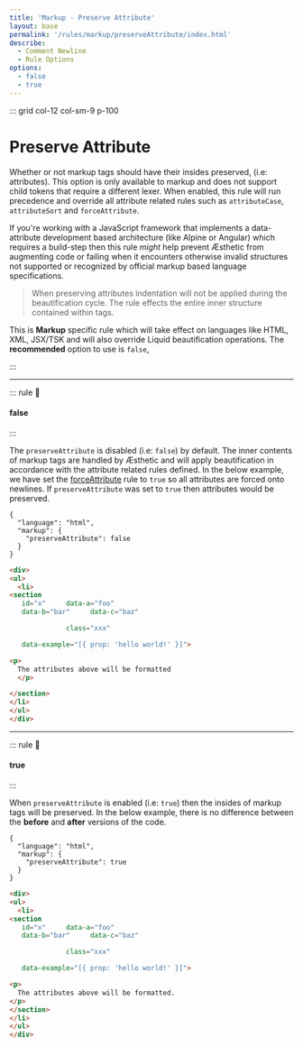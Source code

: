 ```yaml
---
title: 'Markup - Preserve Attribute'
layout: base
permalink: '/rules/markup/preserveAttribute/index.html'
describe:
  - Comment Newline
  - Rule Options
options:
  - false
  - true
---
```


::: grid col-12 col-sm-9 p-100

# Preserve Attribute

Whether or not markup tags should have their insides preserved, (i.e: attributes). This option is only available to markup and does not support child tokens that require a different lexer. When enabled, this rule will run precedence and override all attribute related rules such as `attributeCase`, `attributeSort` and `forceAttribute`.

If you're working with a JavaScript framework that implements a data-attribute development based architecture (like Alpine or Angular) which requires a build-step then this rule _might_ help prevent Æsthetic from augmenting code or failing when it encounters otherwise invalid structures not supported or recognized by official markup based language specifications.

> When preserving attributes indentation will not be applied during the beautification cycle. The rule effects the entire inner structure contained within tags.

This is **Markup** specific rule which will take effect on languages like HTML, XML, JSX/TSK and will also override Liquid beautification operations. The **recommended** option to use is `false`,

<!--
🙌 - Recommended Choice
👍 - Good Choice
👎 - Not Recommended
🤡 - Clown Choice
😳 - Bad Choice
🧐 - You gotta do, what you gotta do
💡 - Showing an example of the rule
-->

:::

---

::: rule 🙌

#### false

:::

The `preserveAttribute` is disabled (i.e: `false`) by default. The inner contents of markup tags are handled by Æsthetic and will apply beautification in accordance with the attribute related rules defined. In the below example, we have set the [forceAttribute](/rules/markup/forceAttribute) rule to `true` so all attributes are forced onto newlines. If `preserveAttribute` was set to `true` then attributes would be preserved.

```json:rules
{
  "language": "html",
  "markup": {
    "preserveAttribute": false
  }
}
```

<!-- prettier-ignore -->
```html
<div>
<ul>
  <li>
<section
   id="x"     data-a="foo"
   data-b="bar"     data-c="baz"

              class="xxx"

   data-example="[{ prop: 'hello world!' }]">

<p>
  The attributes above will be formatted
  </p>

</section>
</li>
</ul>
</div>
```

---

::: rule 🤡

#### true

:::

When `preserveAttribute` is enabled (i.e: `true`) then the insides of markup tags will be preserved. In the below example, there is no difference between the **before** and **after** versions of the code.

```json:rules
{
  "language": "html",
  "markup": {
    "preserveAttribute": true
  }
}
```

<!-- prettier-ignore -->
```html
<div>
<ul>
  <li>
<section
   id="x"     data-a="foo"
   data-b="bar"     data-c="baz"

              class="xxx"

   data-example="[{ prop: 'hello world!' }]">

<p>
  The attributes above will be formatted.
</p>
</section>
</li>
</ul>
</div>
```
